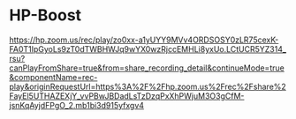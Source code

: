 # HP-Boost


https://hp.zoom.us/rec/play/zo0xx-a1yUYY9MVv4ORDSOSY0zLR75cexK-FA0T1IpGyoLs9zT0dTWBHWJq9wYX0wzRjccEMHLi8yxUo.LCtUCR5YZ314_rsu?canPlayFromShare=true&from=share_recording_detail&continueMode=true&componentName=rec-play&originRequestUrl=https%3A%2F%2Fhp.zoom.us%2Frec%2Fshare%2FayEl5UTHAZEXjY_vvPBwJBDadLsTzDzqPxXhPWjuM3O3gCfM-jsnKqAyjdFPgO_2.mb1bi3d915yfxgv4
